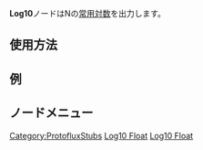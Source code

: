 <languages></languages>

**Log10**ノードはNの[常用対数](https://ja.wikipedia.org/wiki/%E5%B8%B8%E7%94%A8%E5%AF%BE%E6%95%B0)を出力します。

## 使用方法

## 例

## ノードメニュー

[Category:ProtofluxStubs](Category:ProtofluxStubs "wikilink") [Log10
Float](Category:Protoflux{{#translation:}} "wikilink") [Log10
Float](Category:Protoflux:Math{{#translation:}} "wikilink")